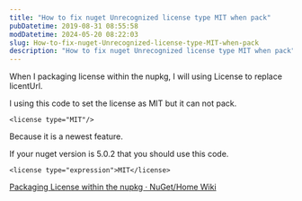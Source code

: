 ```yaml
---
title: "How to fix nuget Unrecognized license type MIT when pack"
pubDatetime: 2019-08-31 08:55:58
modDatetime: 2024-05-20 08:22:03
slug: How-to-fix-nuget-Unrecognized-license-type-MIT-when-pack
description: "How to fix nuget Unrecognized license type MIT when pack"
---
```





When I packaging license within the nupkg, I will using License to replace licentUrl.

<!--more-->


<!-- CreateTime:2019/8/31 16:55:58 -->


I using this code to set the license as MIT but it can not pack.

```
<license type="MIT"/>
```

Because it is a newest feature.

If your nuget version is 5.0.2 that you should use this code.

```
<license type="expression">MIT</license>
```

[Packaging License within the nupkg · NuGet/Home Wiki](https://github.com/NuGet/Home/wiki/Packaging-License-within-the-nupkg )
